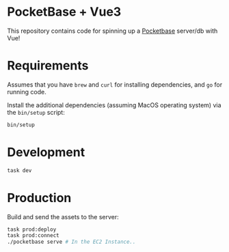 # PocketBase + Vue3 

This repository contains code for spinning up a [Pocketbase](https://pocketbase.io/) server/db with Vue!

# Requirements

Assumes that you have `brew` and `curl` for installing dependencies, and `go` for running code.

Install the additional dependencies (assuming MacOS operating system) via the `bin/setup` script:

```bash
bin/setup
```

# Development

```bash
task dev
```

# Production

Build and send the assets to the server:

```bash
task prod:deploy
task prod:connect
./pocketbase serve # In the EC2 Instance..
```
